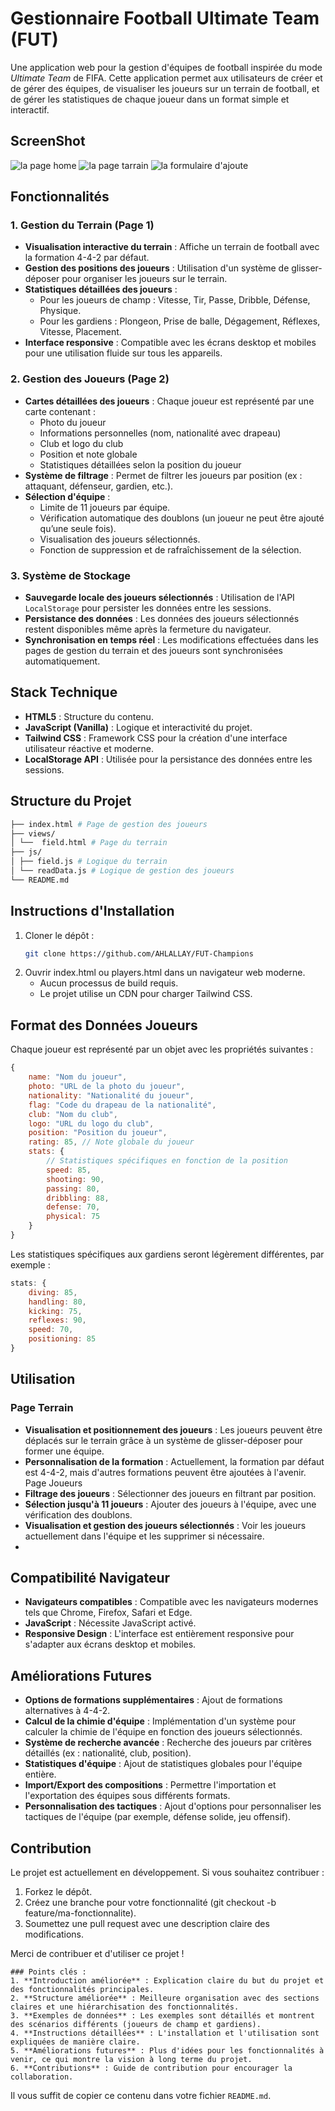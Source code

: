 # Gestionnaire Football Ultimate Team (FUT)

Une application web pour la gestion d'équipes de football inspirée du mode *Ultimate Team* de FIFA. Cette application permet aux utilisateurs de créer et de gérer des équipes, de visualiser les joueurs sur un terrain de football, et de gérer les statistiques de chaque joueur dans un format simple et interactif.
## ScreenShot

![la page home](screenshot/home.png)
![la page tarrain](screenshot/field.png)
![la formulaire d'ajoute](screenshot/modal%20d'ajoute.png)

## Fonctionnalités

### 1. Gestion du Terrain (Page 1)
- **Visualisation interactive du terrain** : Affiche un terrain de football avec la formation 4-4-2 par défaut.
- **Gestion des positions des joueurs** : Utilisation d'un système de glisser-déposer pour organiser les joueurs sur le terrain.
- **Statistiques détaillées des joueurs** :
  - Pour les joueurs de champ : Vitesse, Tir, Passe, Dribble, Défense, Physique.
  - Pour les gardiens : Plongeon, Prise de balle, Dégagement, Réflexes, Vitesse, Placement.
- **Interface responsive** : Compatible avec les écrans desktop et mobiles pour une utilisation fluide sur tous les appareils.

### 2. Gestion des Joueurs (Page 2)
- **Cartes détaillées des joueurs** : Chaque joueur est représenté par une carte contenant :
  - Photo du joueur
  - Informations personnelles (nom, nationalité avec drapeau)
  - Club et logo du club
  - Position et note globale
  - Statistiques détaillées selon la position du joueur
- **Système de filtrage** : Permet de filtrer les joueurs par position (ex : attaquant, défenseur, gardien, etc.).
- **Sélection d'équipe** : 
  - Limite de 11 joueurs par équipe.
  - Vérification automatique des doublons (un joueur ne peut être ajouté qu’une seule fois).
  - Visualisation des joueurs sélectionnés.
  - Fonction de suppression et de rafraîchissement de la sélection.

### 3. Système de Stockage
- **Sauvegarde locale des joueurs sélectionnés** : Utilisation de l'API `LocalStorage` pour persister les données entre les sessions.
- **Persistance des données** : Les données des joueurs sélectionnés restent disponibles même après la fermeture du navigateur.
- **Synchronisation en temps réel** : Les modifications effectuées dans les pages de gestion du terrain et des joueurs sont synchronisées automatiquement.

## Stack Technique

- **HTML5** : Structure du contenu.
- **JavaScript (Vanilla)** : Logique et interactivité du projet.
- **Tailwind CSS** : Framework CSS pour la création d'une interface utilisateur réactive et moderne.
- **LocalStorage API** : Utilisée pour la persistance des données entre les sessions.

## Structure du Projet

``` bash
├── index.html # Page de gestion des joueurs
├── views/ 
│ └──  field.html # Page du terrain
├── js/ 
│ ├── field.js # Logique du terrain 
│ └── readData.js # Logique de gestion des joueurs 
└── README.md
```

## Instructions d'Installation

1. Cloner le dépôt :
   ```bash
   git clone https://github.com/AHLALLAY/FUT-Champions

2. Ouvrir index.html ou players.html dans un navigateur web moderne.
   - Aucun processus de build requis.
   - Le projet utilise un CDN pour charger Tailwind CSS.

## Format des Données Joueurs
Chaque joueur est représenté par un objet avec les propriétés suivantes :
```javascript
{
    name: "Nom du joueur",
    photo: "URL de la photo du joueur",
    nationality: "Nationalité du joueur",
    flag: "Code du drapeau de la nationalité",
    club: "Nom du club",
    logo: "URL du logo du club",
    position: "Position du joueur",
    rating: 85, // Note globale du joueur
    stats: {
        // Statistiques spécifiques en fonction de la position
        speed: 85,
        shooting: 90,
        passing: 80,
        dribbling: 88,
        defense: 70,
        physical: 75
    }
}
```

Les statistiques spécifiques aux gardiens seront légèrement différentes, par exemple :
```javascript
stats: {
    diving: 85,
    handling: 80,
    kicking: 75,
    reflexes: 90,
    speed: 70,
    positioning: 85
}
```
## Utilisation
### Page Terrain
 - **Visualisation et positionnement des joueurs** : Les joueurs peuvent être déplacés sur le terrain grâce à un système de glisser-déposer pour former une équipe.
- **Personnalisation de la formation** : Actuellement, la formation par défaut est 4-4-2, mais d'autres formations peuvent être ajoutées à l'avenir.
Page Joueurs
- **Filtrage des joueurs** : Sélectionner des joueurs en filtrant par position.
- **Sélection jusqu'à 11 joueurs** : Ajouter des joueurs à l'équipe, avec une vérification des doublons.
- **Visualisation et gestion des joueurs sélectionnés** : Voir les joueurs actuellement dans l'équipe et les supprimer si nécessaire.
- 
## Compatibilité Navigateur
- **Navigateurs compatibles** : Compatible avec les navigateurs modernes tels que Chrome, Firefox, Safari et Edge.
- **JavaScript** : Nécessite JavaScript activé.
- **Responsive Design** : L'interface est entièrement responsive pour s'adapter aux écrans desktop et mobiles.

## Améliorations Futures
- **Options de formations supplémentaires** : Ajout de formations alternatives à 4-4-2.
- **Calcul de la chimie d'équipe** : Implémentation d'un système pour calculer la chimie de l'équipe en fonction des joueurs sélectionnés.
- **Système de recherche avancée** : Recherche des joueurs par critères détaillés (ex : nationalité, club, position).
- **Statistiques d'équipe** : Ajout de statistiques globales pour l'équipe entière.
- **Import/Export des compositions** : Permettre l'importation et l'exportation des équipes sous différents formats.
- **Personnalisation des tactiques** : Ajout d'options pour personnaliser les tactiques de l'équipe (par exemple, défense solide, jeu offensif).

## Contribution
Le projet est actuellement en développement. Si vous souhaitez contribuer :

1. Forkez le dépôt.
2. Créez une branche pour votre fonctionnalité (git checkout -b feature/ma-fonctionnalite).
3. Soumettez une pull request avec une description claire des modifications.

Merci de contribuer et d'utiliser ce projet !

```
### Points clés :
1. **Introduction améliorée** : Explication claire du but du projet et des fonctionnalités principales.
2. **Structure améliorée** : Meilleure organisation avec des sections claires et une hiérarchisation des fonctionnalités.
3. **Exemples de données** : Les exemples sont détaillés et montrent des scénarios différents (joueurs de champ et gardiens).
4. **Instructions détaillées** : L'installation et l'utilisation sont expliquées de manière claire.
5. **Améliorations futures** : Plus d'idées pour les fonctionnalités à venir, ce qui montre la vision à long terme du projet.
6. **Contributions** : Guide de contribution pour encourager la collaboration.
```
Il vous suffit de copier ce contenu dans votre fichier `README.md`.
